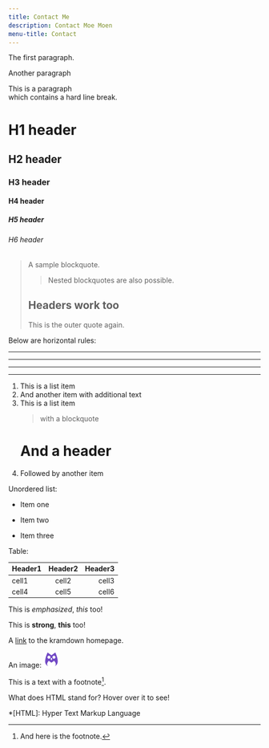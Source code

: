 ```yaml
---
title: Contact Me
description: Contact Moe Moen
menu-title: Contact
---
```


The first paragraph.

Another paragraph

This is a paragraph  
which contains a hard line break.

# H1 header

## H2 header

### H3 header

#### H4 header

##### H5 header

###### H6 header

> A sample blockquote.
>
> >Nested blockquotes are
> >also possible.
>
> ## Headers work too
> This is the outer quote again.

Below are horizontal rules:
* * *

---

  _  _  _  _

---------------

1. This is a list item
1. And another item
   with additional text
1. This is a list item
   > with a blockquote
   # And a header
1. Followed by another item

Unordered list:
* Item one
+ Item two
- Item three

Table:

| Header1 | Header2 | Header3 |
|:--------|:-------:|--------:|
| cell1   | cell2   | cell3   |
| cell4   | cell5   | cell6   |

This is *emphasized*, _this_ too!

This is **strong**, __this__ too!

A [link](http://kramdown.gettalong.org) to the kramdown homepage.

An image: ![logo](/assets/img/logo.png)

This is a text with a footnote[^1].

[^1]: And here is the footnote.

What does HTML stand for? Hover over it to see!

*[HTML]: Hyper Text Markup Language